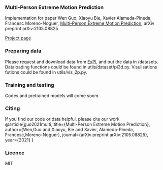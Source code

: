 
### Multi-Person Extreme Motion Prediction

Implementation for paper
Wen Guo, Xiaoyu Bie, Xavier Alameda-Pineda, Francesc Moreno-Noguer,
[Multi-Person Extreme Motion Prediction](https://arxiv.org/abs/2105.08825),
arXiv preprint arXiv:2105.08825

[Project page](https://team.inria.fr/robotlearn/multi-person-extreme-motion-prediction/)

### Preparing data
Please request and download data from [ExPI](https://team.inria.fr/robotlearn/research/expi-dataset/),
and put the data in /datasets.
Dataloading functions could be found in utils/dataset/pi3d.py. Visulisations futions could be found in utils/vis_2p.py.

### Training and testing
Codes and pretrained models will come soom.

### Citing
If you find our code or data helpful, please cite our work
@article{guo2021multi,
    title={Multi-Person Extreme Motion Prediction}, 
    author={Wen,Guo and Xiaoyu, Bie and Xavier, Alameda-Pineda, Francesc,Moreno-Noguer}, 
    journal={arXiv preprint arXiv:2105.08825}, 
    year={2021} }

### Licence
MIT


